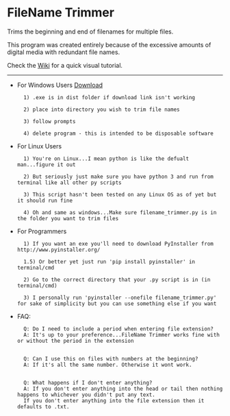 # FileName Trimmer
Trims the beginning and end of filenames for multiple files. 

This program was created entirely because of the excessive amounts of digital media with redundant file names. 

Check the [Wiki](https://github.com/Novaki92/FileName-Trimmer/wiki) for a quick visual tutorial. 
************************************************************
- For Windows Users [Download](https://github.com/Novaki92/FileName-Trimmer/raw/master/dist/filename_trimmer.exe)

        1) .exe is in dist folder if download link isn't working

        2) place into directory you wish to trim file names

        3) follow prompts
        
        4) delete program - this is intended to be disposable software

    
- For Linux Users

        1) You're on Linux...I mean python is like the defualt man...figure it out 

        2) But seriously just make sure you have python 3 and run from terminal like all other py scripts

        3) This script hasn't been tested on any Linux OS as of yet but it should run fine

        4) Oh and same as windows...Make sure filename_trimmer.py is in the folder you want to trim files
    
 
- For Programmers

        1) If you want an exe you'll need to download PyInstaller from http://www.pyinstaller.org/ 
        
        1.5) Or better yet just run 'pip install pyinstaller' in terminal/cmd

        2) Go to the correct directory that your .py script is in (in terminal/cmd)

        3) I personally run 'pyinstaller --onefile filename_trimmer.py' for sake of simplicity but you can use something else if you want

- FAQ:

        Q: Do I need to include a period when entering file extension?
        A: It's up to your preference...FileName Trimmer works fine with or without the period in the extension
        
        
        Q: Can I use this on files with numbers at the beginning? 
        A: If it's all the same number. Otherwise it wont work. 
        
        
        Q: What happens if I don't enter anything?
        A: If you don't enter anything into the head or tail then nothing happens to whichever you didn't put any text. 
        If you don't enter anything into the file extension then it defaults to .txt.
